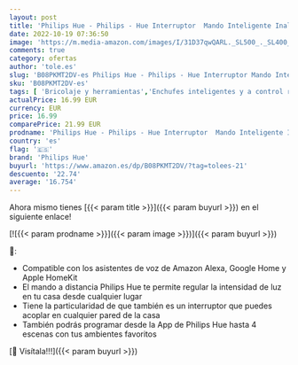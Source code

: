 ```yaml
---
layout: post
title: 'Philips Hue - Philips - Hue Interruptor  Mando Inteligente Inalámbrico  Portátil  Posibilidad de Montaje en Pared  Compatible con Control por Voz'
date: 2022-10-19 07:36:50
image: 'https://m.media-amazon.com/images/I/31D37qwQARL._SL500_._SL400_.jpg'
comments: true
category: ofertas
author: 'tole.es'
slug: 'B08PKMT2DV-es Philips Hue - Philips - Hue Interruptor Mando Inteligente...'
sku: 'B08PKMT2DV-es'
tags: [ 'Bricolaje y herramientas','Enchufes inteligentes y a control remoto','Enchufes y accesorios','Instalación eléctrica','hue','philips','philips hue','🇪🇸', ]
actualPrice: 16.99 EUR
currency: EUR
price: 16.99
comparePrice: 21.99 EUR
prodname: 'Philips Hue - Philips - Hue Interruptor  Mando Inteligente Inalámbrico  Portátil  Posibilidad de Montaje en Pared  Compatible con Control por Voz'
country: 'es'
flag: '🇪🇸'
brand: 'Philips Hue'
buyurl: 'https://www.amazon.es/dp/B08PKMT2DV/?tag=tolees-21'
descuento: '22.74'
average: '16.754'
---
```


Ahora mismo tienes [{{< param title >}}]({{< param buyurl >}}) en el siguiente enlace!

[![{{< param prodname >}}]({{< param image >}})]({{< param buyurl >}})

🔎:

- Compatible con los asistentes de voz de Amazon Alexa, Google Home y Apple HomeKit
- El mando a distancia Philips Hue te permite regular la intensidad de luz en tu casa desde cualquier lugar
- Tiene la particularidad de que también es un interruptor que puedes acoplar en cualquier pared de la casa
- También podrás programar desde la App de Philips Hue hasta 4 escenas con tus ambientes favoritos

[🛒 Visítala!!!]({{< param buyurl >}})
